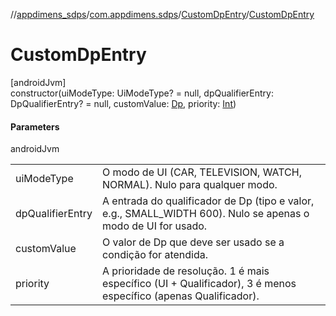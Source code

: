 //[appdimens_sdps](../../../index.md)/[com.appdimens.sdps](../index.md)/[CustomDpEntry](index.md)/[CustomDpEntry](-custom-dp-entry.md)

# CustomDpEntry

[androidJvm]\
constructor(uiModeType: UiModeType? = null, dpQualifierEntry: DpQualifierEntry? = null, customValue: [Dp](https://developer.android.com/reference/kotlin/androidx/compose/ui/unit/Dp.html), priority: [Int](https://kotlinlang.org/api/core/kotlin-stdlib/kotlin/-int/index.html))

#### Parameters

androidJvm

| | |
|---|---|
| uiModeType | O modo de UI (CAR, TELEVISION, WATCH, NORMAL). Nulo para qualquer modo. |
| dpQualifierEntry | A entrada do qualificador de Dp (tipo e valor, e.g., SMALL_WIDTH 600). Nulo se apenas o modo de UI for usado. |
| customValue | O valor de Dp que deve ser usado se a condição for atendida. |
| priority | A prioridade de resolução. 1 é mais específico (UI + Qualificador), 3 é menos específico (apenas Qualificador). |